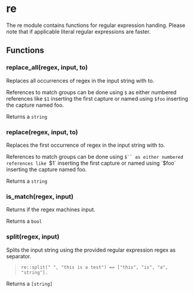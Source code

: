 
# re

 The re module contains functions for regular expression handing. Please note
 that if applicable literal regular expressions are faster.
## Functions

### replace_all(regex, input, to)

Replaces all occurrences of regex in the input string with to.

References to match groups can be done using `$` as either numbered
references like `$1` inserting the first capture or named using `$foo`
inserting the capture named foo.

Returns a `string`

### replace(regex, input, to)

Replaces the first occurrence of regex in the input string with to.

References to match groups can be done using `$`` as either numbered
references like `$1` inserting the first capture or named using `$foo`
inserting the capture named foo.

Returns a `string`

### is_match(regex, input)

Returns if the regex machines input.

Returns a `bool`

### split(regex, input)

Splits the input string using the provided regular expression regex as
separator.

> ```tremor
> re::split(" ", "this is a test") == ["this", "is", "a", "string"].
> ```

Returns a `[string]`
